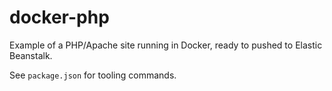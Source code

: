 # docker-php
Example of a PHP/Apache site running in Docker, ready to pushed to Elastic Beanstalk.

See `package.json` for tooling commands.

